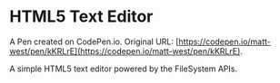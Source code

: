 # HTML5 Text Editor

A Pen created on CodePen.io. Original URL: [https://codepen.io/matt-west/pen/kKRLrE](https://codepen.io/matt-west/pen/kKRLrE).

A simple HTML5 text editor powered by the FileSystem APIs.